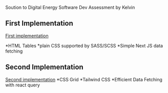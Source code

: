 Soution to Digital Energy Software Dev Assessment by Kelvin

## First Implementation

[First implementation](https://digital-energy-interview.vercel.app/first-implementation)


*HTML Tables
*plain CSS supported by SASS/SCSS
*Simple Next JS data fetching

## Second Implementation

[Second implementation](https://digital-energy-interview.vercel.app/second-implementation)
*CSS Grid
*Tailwind CSS
*Efficient Data Fetching with react query

